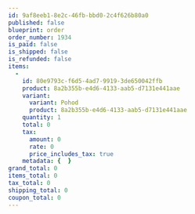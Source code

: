 ```yaml
---
id: 9af8eeb1-8e2c-46fb-bbd0-2c4f626b80a0
published: false
blueprint: order
order_number: 1934
is_paid: false
is_shipped: false
is_refunded: false
items:
  -
    id: 80e9793c-f6d5-4ad7-9919-3de650042ffb
    product: 8a2b355b-e4d6-4133-aab5-d7131e441aae
    variant:
      variant: Pohod
      product: 8a2b355b-e4d6-4133-aab5-d7131e441aae
    quantity: 1
    total: 0
    tax:
      amount: 0
      rate: 0
      price_includes_tax: true
    metadata: {  }
grand_total: 0
items_total: 0
tax_total: 0
shipping_total: 0
coupon_total: 0
---
```

